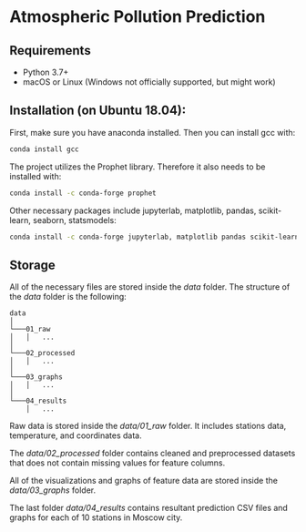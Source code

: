 # Atmospheric Pollution Prediction

## Requirements

  * Python 3.7+
  * macOS or Linux (Windows not officially supported, but might work)

## Installation (on Ubuntu 18.04):

First, make sure you have anaconda installed. Then you can install gcc with:

```bash
conda install gcc
```

The project utilizes the Prophet library. Therefore it also needs to be installed with:

```bash
conda install -c conda-forge prophet
```

Other necessary packages include jupyterlab, matplotlib, pandas, scikit-learn, seaborn, statsmodels:

```bash
conda install -c conda-forge jupyterlab, matplotlib pandas scikit-learn seaborn statsmodels
```

## Storage

All of the necessary files are stored inside the *data* folder. The structure of the *data* folder is the following:

```
data
│
└───01_raw
│   │   ...
│
└───02_processed
│   │   ...
│   
└───03_graphs
│   │   ...
│   
└───04_results
    │   ...
```

Raw data is stored inside the *data/01_raw* folder. It includes stations data, temperature, and coordinates data.

The *data/02_processed* folder contains cleaned and preprocessed datasets that does not contain missing values for feature columns.

All of the visualizations and graphs of feature data are stored inside the *data/03_graphs* folder.

The last folder *data/04_results* contains resultant prediction CSV files and graphs for each of 10 stations in Moscow city.